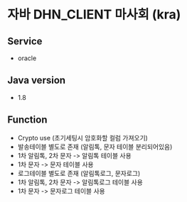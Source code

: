 # 자바 DHN_CLIENT 마사회 (kra)
## Service
- oracle

## Java version
- 1.8

## Function
- Crypto use (초기세팅시 암호화할 컬럼 가져오기)
- 발송테이블 별도로 존재 (알림톡, 문자 테이블 분리되어있음)
- 1차 알림톡, 2차 문자 -> 알림톡 테이블 사용
- 1차 문자 -> 문자 테이블 사용
- 로그테이블 별도로 존재 (알림톡로그, 문자로그)
- 1차 알림톡, 2차 문자 -> 알림톡로그 테이블 사용
- 1차 문자 -> 문자로그 테이블 사용